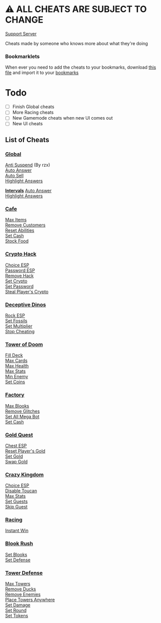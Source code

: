 # ⚠️ ALL CHEATS ARE SUBJECT TO CHANGE
[Support Server](https://discord.gg/QerPBatcca)

Cheats made by someone who knows more about what they're doing

### Bookmarklets
When ever you need to add the cheats to your bookmarks, download [this file](Bookmarklets.html) and import it to your [bookmarks](chrome://bookmarks)

# Todo

- [ ] Finish Global cheats
- [ ] More Racing cheats
- [ ] New Gamemode cheats when new UI comes out
- [ ] New UI cheats

## List of Cheats
### [Global](global/)
[Anti Suspend](global/antiSuspend.js) (By rzx)<br>
[Auto Answer](global/autoAnswer.js)<br>
[Auto Sell](global/autoSell.js)<br>
[Highlight Answers](global/highlightAnswers.js)<br>

**[Intervals](global/intervals/)**
[Auto Answer](global/intervals/autoAnswer.js)<br>
[Highlight Answers](global/intervals/highlightAnswers.js)<br>
### [Cafe](cafe/)
[Max Items](cafe/maxItems.js)<br>
[Remove Customers](cafe/removeCustomers.js)<br>
[Reset Abilities](cafe/resetAbilities.js)<br>
[Set Cash](cafe/setCash.js)<br>
[Stock Food](cafe/stockFood.js)<br>
### [Crypto Hack](crypto/)
[Choice ESP](crypto/choiceESP.js)<br>
[Password ESP](crypto/passwordESP.js)<br>
[Remove Hack](crypto/removeHack.js)<br>
[Set Crypto](crypto/setCrypto.js)<br>
[Set Password](crypto/setPassword.js)<br>
[Steal Player's Crypto](crypto/stealPlayersCrypto.js)<br>
### [Deceptive Dinos](dinos/)
[Rock ESP](dinos/rockESP.js)<br>
[Set Fossils](dinos/setFossils.js)<br>
[Set Multiplier](dinos/setMultiplier.js)<br>
[Stop Cheating](dinos/stopCheating.js)<br>
### [Tower of Doom](doom/)
[Fill Deck](doom/fillDeck.js)<br>
[Max Cards](doom/maxCards.js)<br>
[Max Health](doom/maxHealth.js)<br>
[Max Stats](doom/maxStats.js)<br>
[Min Enemy](doom/minEnemy.js)<br>
[Set Coins](doom/setCoins.js)<br>
### [Factory](factory/)
[Max Blooks](factory/maxBlooks.js)<br>
[Remove Glitches](factory/removeGlitches.js)<br>
[Set All Mega Bot](factory/setAllMegaBot.js)<br>
[Set Cash](factory/setCash.js)<br>
### [Gold Quest](gold/)
[Chest ESP](gold/chestESP.js)<br>
[Reset Player's Gold](gold/resetPlayersGold.js)<br>
[Set Gold](gold/setGold.js)<br>
[Swap Gold](gold/swapGold.js)<br>
### [Crazy Kingdom](kingdom/)
[Choice ESP](kingdom/choiceESP.js)<br>
[Disable Toucan](kingdom/disableToucan.js)<br>
[Max Stats](kingdom/maxStats.js)<br>
[Set Guests](kingdom/setGuests.js)<br>
[Skip Guest](kingdom/skipGuest.js)<br>
### [Racing](racing/)
[Instant Win](racing/instantWin.js)<br>
### [Blook Rush](rush/)
[Set Blooks](rush/setBlooks.js)<br>
[Set Defense](rush/setDefense.js)<br>
### [Tower Defense](tower-defense/)
[Max Towers](tower-defense/maxTowers.js)<br>
[Remove Ducks](tower-defense/removeDucks.js)<br>
[Remove Enemies](tower-defense/removeEnemies.js)<br>
[Place Towers Anywhere](tower-defense/removeObsticles.js)<br>
[Set Damage](tower-defense/setDmg.js)<br>
[Set Round](tower-defense/setRound.js)<br>
[Set Tokens](tower-defense/setTokens.js)<br>